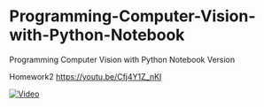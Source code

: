 # Programming-Computer-Vision-with-Python-Notebook
Programming Computer Vision with Python Notebook Version

Homework2 https://youtu.be/Cfj4Y1Z_nKI

[![Video](https://img.youtube.com/vi/Cfj4Y1Z_nKI/maxresdefault.jpg)](https://www.youtube.com/watch?v=Cfj4Y1Z_nKI)
